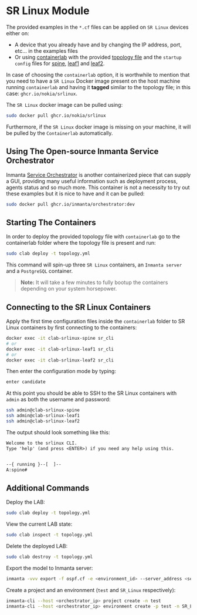# SR Linux Module

The provided examples in the `*.cf` files can be applied on `SR Linux` devices either on:

* A device that you already have and by changing the IP address, port, etc... in the examples files
* Or using [containerlab](https://containerlab.srlinux.dev/) with the provided [topology file](containerlab/topology.yml) and the `startup config` files for [spine](containerlab/spine.cli), [leaf1](containerlab/leaf1.cli) and [leaf2](containerlab/leaf2.cli).

In case of choosing the `containerlab` option, it is worthwhile to mention that you need to have a `SR Linux` Docker image present on the host machine running `containerlab` and having it **tagged** similar to the topology file; in this case: `ghcr.io/nokia/srlinux`.

The `SR Linux` docker image can be pulled using:

```bash
sudo docker pull ghcr.io/nokia/srlinux
```

Furthermore, if the `SR Linux` docker image is missing on your machine, it will be pulled by the `Containerlab` automatically.

## Using The Open-source Inmanta Service Orchestrator

Inmanta [Service Orchestrator](https://inmanta.com/service-orchestrator/) is another containerized piece that can supply a GUI, providing many useful information such as deployment process, agents status and so much more. This container is not a necessity to try out these examples but it is nice to have and it can be pulled:

```bash
sudo docker pull ghcr.io/inmanta/orchestrator:dev
```

## Starting The Containers

In order to deploy the provided topology file with `containerlab` go to the containerlab folder where the topology file is present and run:

```bash
sudo clab deploy -t topology.yml
```

This command will spin-up three `SR Linux` containers, an `Inmanta server` and a `PostgreSQL` container.

> **Note:** It will take a few minutes to fully bootup the containers depending on your system horsepower.

## Connecting to the SR Linux Containers

Apply the first time configuration files inside the `containerlab` folder to SR Linux containers by first connecting to the containers:

```bash
docker exec -it clab-srlinux-spine sr_cli
# or
docker exec -it clab-srlinux-leaf1 sr_cli
# or
docker exec -it clab-srlinux-leaf2 sr_cli
```

Then enter the configuration mode by typing:

```bash
enter candidate
```

At this point you should be able to SSH to the SR Linux containers with `admin` as both the username and password:

```bash
ssh admin@clab-srlinux-spine
ssh admin@clab-srlinux-leaf1
ssh admin@clab-srlinux-leaf2
```

The output should look something like this:

```txt
Welcome to the srlinux CLI.
Type 'help' (and press <ENTER>) if you need any help using this.


--{ running }--[  ]--
A:spine#
```

## Additional Commands

Deploy the LAB:

```sh
sudo clab deploy -t topology.yml
```

View the current LAB state:

```sh
sudo clab inspect -t topology.yml
```

Delete the deployed LAB:

```sh
sudo clab destroy -t topology.yml
```

Export the model to Inmanta server:

```sh
inmanta -vvv export -f ospf.cf -e <environment_id> --server_address <server_ip_address>
```

Create a project and an environment (`test` and `SR_Linux` respectively):

```bash
inmanta-cli --host <orchestrator_ip> project create -n test
inmanta-cli --host <orchestrator_ip> environment create -p test -n SR_Linux --save
```
